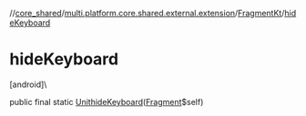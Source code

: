//[core_shared](../../../index.md)/[multi.platform.core.shared.external.extension](../index.md)/[FragmentKt](index.md)/[hideKeyboard](hide-keyboard.md)

# hideKeyboard

[android]\

public final static [Unit](https://kotlinlang.org/api/latest/jvm/stdlib/kotlin/-unit/index.html)[hideKeyboard](hide-keyboard.md)([Fragment](https://developer.android.com/reference/kotlin/androidx/fragment/app/Fragment.html)$self)
